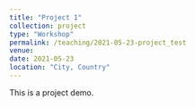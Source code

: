 ```yaml
---
title: "Project 1"
collection: project
type: "Workshop"
permalink: /teaching/2021-05-23-project_test
venue: 
date: 2021-05-23
location: "City, Country"
---
```


This is a project demo.

